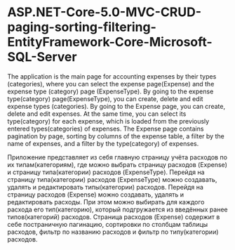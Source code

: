 # ASP.NET-Core-5.0-MVC-CRUD-paging-sorting-filtering-EntityFramework-Core-Microsoft-SQL-Server

The application is the main page for accounting expenses by their types (categories), where you can select the expense page(Expense) and the expense type (category) page (ExpenseType). By going to the expense type(category) page(ExpenseType), you can create, delete and edit expense types (categories). By going to the Expense page, you can create, delete and edit expenses. At the same time, you can select its type(category) for each expense, which is loaded from the previously entered types(categories) of expenses. The Expense page contains pagination by page, sorting by columns of the expense table, a filter by the name of expenses, and a filter by the type(category) of expenses.

Приложение представляет из себя главную страницу учёта расходов по их типам(категориям), где можно выбрать страницу расходов (Expense) и страницу 
типа(категории) расходов (ExpenseType). Перейдя на страницу типа(категории) расходов (ExpenseType) можно создавать, удалять и редактировать
типы(категории) расходов. Перейдя на страницу расходов (Expense) можно создавать, удалять и редактировать расходы. При этом можно выбирать для 
каждого расхода его тип(категорию), который подгружается из введённых ранее типов(категорий) расходов. Страница расходов (Expense) содержит в себе
постраничную пагинацию, сортировки по столбцам таблицы расходов, фильтр по названию расходов и фильтр по типу(категории) расходов.

